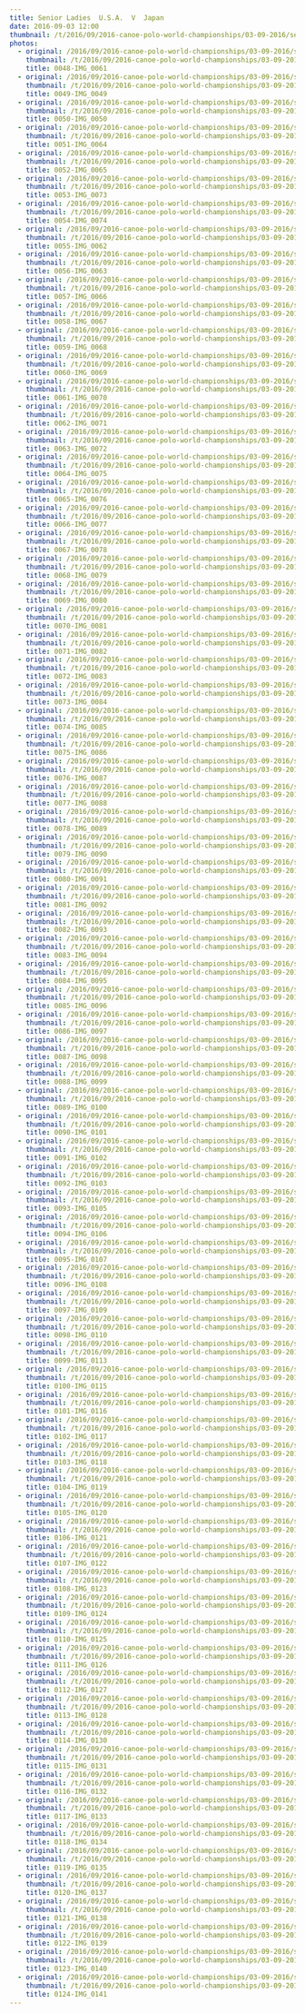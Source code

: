 ```yaml
---
title: Senior Ladies  U.S.A.  V  Japan
date: 2016-09-03 12:00
thumbnail: /t/2016/09/2016-canoe-polo-world-championships/03-09-2016/senior-ladies-usa-v-japan/0048-img_0061.jpg
photos:
  - original: /2016/09/2016-canoe-polo-world-championships/03-09-2016/senior-ladies-usa-v-japan/0048-img_0061.jpg
    thumbnail: /t/2016/09/2016-canoe-polo-world-championships/03-09-2016/senior-ladies-usa-v-japan/0048-img_0061.jpg
    title: 0048-IMG_0061
  - original: /2016/09/2016-canoe-polo-world-championships/03-09-2016/senior-ladies-usa-v-japan/0049-img_0049.jpg
    thumbnail: /t/2016/09/2016-canoe-polo-world-championships/03-09-2016/senior-ladies-usa-v-japan/0049-img_0049.jpg
    title: 0049-IMG_0049
  - original: /2016/09/2016-canoe-polo-world-championships/03-09-2016/senior-ladies-usa-v-japan/0050-img_0050.jpg
    thumbnail: /t/2016/09/2016-canoe-polo-world-championships/03-09-2016/senior-ladies-usa-v-japan/0050-img_0050.jpg
    title: 0050-IMG_0050
  - original: /2016/09/2016-canoe-polo-world-championships/03-09-2016/senior-ladies-usa-v-japan/0051-img_0064.jpg
    thumbnail: /t/2016/09/2016-canoe-polo-world-championships/03-09-2016/senior-ladies-usa-v-japan/0051-img_0064.jpg
    title: 0051-IMG_0064
  - original: /2016/09/2016-canoe-polo-world-championships/03-09-2016/senior-ladies-usa-v-japan/0052-img_0065.jpg
    thumbnail: /t/2016/09/2016-canoe-polo-world-championships/03-09-2016/senior-ladies-usa-v-japan/0052-img_0065.jpg
    title: 0052-IMG_0065
  - original: /2016/09/2016-canoe-polo-world-championships/03-09-2016/senior-ladies-usa-v-japan/0053-img_0073.jpg
    thumbnail: /t/2016/09/2016-canoe-polo-world-championships/03-09-2016/senior-ladies-usa-v-japan/0053-img_0073.jpg
    title: 0053-IMG_0073
  - original: /2016/09/2016-canoe-polo-world-championships/03-09-2016/senior-ladies-usa-v-japan/0054-img_0074.jpg
    thumbnail: /t/2016/09/2016-canoe-polo-world-championships/03-09-2016/senior-ladies-usa-v-japan/0054-img_0074.jpg
    title: 0054-IMG_0074
  - original: /2016/09/2016-canoe-polo-world-championships/03-09-2016/senior-ladies-usa-v-japan/0055-img_0062.jpg
    thumbnail: /t/2016/09/2016-canoe-polo-world-championships/03-09-2016/senior-ladies-usa-v-japan/0055-img_0062.jpg
    title: 0055-IMG_0062
  - original: /2016/09/2016-canoe-polo-world-championships/03-09-2016/senior-ladies-usa-v-japan/0056-img_0063.jpg
    thumbnail: /t/2016/09/2016-canoe-polo-world-championships/03-09-2016/senior-ladies-usa-v-japan/0056-img_0063.jpg
    title: 0056-IMG_0063
  - original: /2016/09/2016-canoe-polo-world-championships/03-09-2016/senior-ladies-usa-v-japan/0057-img_0066.jpg
    thumbnail: /t/2016/09/2016-canoe-polo-world-championships/03-09-2016/senior-ladies-usa-v-japan/0057-img_0066.jpg
    title: 0057-IMG_0066
  - original: /2016/09/2016-canoe-polo-world-championships/03-09-2016/senior-ladies-usa-v-japan/0058-img_0067.jpg
    thumbnail: /t/2016/09/2016-canoe-polo-world-championships/03-09-2016/senior-ladies-usa-v-japan/0058-img_0067.jpg
    title: 0058-IMG_0067
  - original: /2016/09/2016-canoe-polo-world-championships/03-09-2016/senior-ladies-usa-v-japan/0059-img_0068.jpg
    thumbnail: /t/2016/09/2016-canoe-polo-world-championships/03-09-2016/senior-ladies-usa-v-japan/0059-img_0068.jpg
    title: 0059-IMG_0068
  - original: /2016/09/2016-canoe-polo-world-championships/03-09-2016/senior-ladies-usa-v-japan/0060-img_0069.jpg
    thumbnail: /t/2016/09/2016-canoe-polo-world-championships/03-09-2016/senior-ladies-usa-v-japan/0060-img_0069.jpg
    title: 0060-IMG_0069
  - original: /2016/09/2016-canoe-polo-world-championships/03-09-2016/senior-ladies-usa-v-japan/0061-img_0070.jpg
    thumbnail: /t/2016/09/2016-canoe-polo-world-championships/03-09-2016/senior-ladies-usa-v-japan/0061-img_0070.jpg
    title: 0061-IMG_0070
  - original: /2016/09/2016-canoe-polo-world-championships/03-09-2016/senior-ladies-usa-v-japan/0062-img_0071.jpg
    thumbnail: /t/2016/09/2016-canoe-polo-world-championships/03-09-2016/senior-ladies-usa-v-japan/0062-img_0071.jpg
    title: 0062-IMG_0071
  - original: /2016/09/2016-canoe-polo-world-championships/03-09-2016/senior-ladies-usa-v-japan/0063-img_0072.jpg
    thumbnail: /t/2016/09/2016-canoe-polo-world-championships/03-09-2016/senior-ladies-usa-v-japan/0063-img_0072.jpg
    title: 0063-IMG_0072
  - original: /2016/09/2016-canoe-polo-world-championships/03-09-2016/senior-ladies-usa-v-japan/0064-img_0075.jpg
    thumbnail: /t/2016/09/2016-canoe-polo-world-championships/03-09-2016/senior-ladies-usa-v-japan/0064-img_0075.jpg
    title: 0064-IMG_0075
  - original: /2016/09/2016-canoe-polo-world-championships/03-09-2016/senior-ladies-usa-v-japan/0065-img_0076.jpg
    thumbnail: /t/2016/09/2016-canoe-polo-world-championships/03-09-2016/senior-ladies-usa-v-japan/0065-img_0076.jpg
    title: 0065-IMG_0076
  - original: /2016/09/2016-canoe-polo-world-championships/03-09-2016/senior-ladies-usa-v-japan/0066-img_0077.jpg
    thumbnail: /t/2016/09/2016-canoe-polo-world-championships/03-09-2016/senior-ladies-usa-v-japan/0066-img_0077.jpg
    title: 0066-IMG_0077
  - original: /2016/09/2016-canoe-polo-world-championships/03-09-2016/senior-ladies-usa-v-japan/0067-img_0078.jpg
    thumbnail: /t/2016/09/2016-canoe-polo-world-championships/03-09-2016/senior-ladies-usa-v-japan/0067-img_0078.jpg
    title: 0067-IMG_0078
  - original: /2016/09/2016-canoe-polo-world-championships/03-09-2016/senior-ladies-usa-v-japan/0068-img_0079.jpg
    thumbnail: /t/2016/09/2016-canoe-polo-world-championships/03-09-2016/senior-ladies-usa-v-japan/0068-img_0079.jpg
    title: 0068-IMG_0079
  - original: /2016/09/2016-canoe-polo-world-championships/03-09-2016/senior-ladies-usa-v-japan/0069-img_0080.jpg
    thumbnail: /t/2016/09/2016-canoe-polo-world-championships/03-09-2016/senior-ladies-usa-v-japan/0069-img_0080.jpg
    title: 0069-IMG_0080
  - original: /2016/09/2016-canoe-polo-world-championships/03-09-2016/senior-ladies-usa-v-japan/0070-img_0081.jpg
    thumbnail: /t/2016/09/2016-canoe-polo-world-championships/03-09-2016/senior-ladies-usa-v-japan/0070-img_0081.jpg
    title: 0070-IMG_0081
  - original: /2016/09/2016-canoe-polo-world-championships/03-09-2016/senior-ladies-usa-v-japan/0071-img_0082.jpg
    thumbnail: /t/2016/09/2016-canoe-polo-world-championships/03-09-2016/senior-ladies-usa-v-japan/0071-img_0082.jpg
    title: 0071-IMG_0082
  - original: /2016/09/2016-canoe-polo-world-championships/03-09-2016/senior-ladies-usa-v-japan/0072-img_0083.jpg
    thumbnail: /t/2016/09/2016-canoe-polo-world-championships/03-09-2016/senior-ladies-usa-v-japan/0072-img_0083.jpg
    title: 0072-IMG_0083
  - original: /2016/09/2016-canoe-polo-world-championships/03-09-2016/senior-ladies-usa-v-japan/0073-img_0084.jpg
    thumbnail: /t/2016/09/2016-canoe-polo-world-championships/03-09-2016/senior-ladies-usa-v-japan/0073-img_0084.jpg
    title: 0073-IMG_0084
  - original: /2016/09/2016-canoe-polo-world-championships/03-09-2016/senior-ladies-usa-v-japan/0074-img_0085.jpg
    thumbnail: /t/2016/09/2016-canoe-polo-world-championships/03-09-2016/senior-ladies-usa-v-japan/0074-img_0085.jpg
    title: 0074-IMG_0085
  - original: /2016/09/2016-canoe-polo-world-championships/03-09-2016/senior-ladies-usa-v-japan/0075-img_0086.jpg
    thumbnail: /t/2016/09/2016-canoe-polo-world-championships/03-09-2016/senior-ladies-usa-v-japan/0075-img_0086.jpg
    title: 0075-IMG_0086
  - original: /2016/09/2016-canoe-polo-world-championships/03-09-2016/senior-ladies-usa-v-japan/0076-img_0087.jpg
    thumbnail: /t/2016/09/2016-canoe-polo-world-championships/03-09-2016/senior-ladies-usa-v-japan/0076-img_0087.jpg
    title: 0076-IMG_0087
  - original: /2016/09/2016-canoe-polo-world-championships/03-09-2016/senior-ladies-usa-v-japan/0077-img_0088.jpg
    thumbnail: /t/2016/09/2016-canoe-polo-world-championships/03-09-2016/senior-ladies-usa-v-japan/0077-img_0088.jpg
    title: 0077-IMG_0088
  - original: /2016/09/2016-canoe-polo-world-championships/03-09-2016/senior-ladies-usa-v-japan/0078-img_0089.jpg
    thumbnail: /t/2016/09/2016-canoe-polo-world-championships/03-09-2016/senior-ladies-usa-v-japan/0078-img_0089.jpg
    title: 0078-IMG_0089
  - original: /2016/09/2016-canoe-polo-world-championships/03-09-2016/senior-ladies-usa-v-japan/0079-img_0090.jpg
    thumbnail: /t/2016/09/2016-canoe-polo-world-championships/03-09-2016/senior-ladies-usa-v-japan/0079-img_0090.jpg
    title: 0079-IMG_0090
  - original: /2016/09/2016-canoe-polo-world-championships/03-09-2016/senior-ladies-usa-v-japan/0080-img_0091.jpg
    thumbnail: /t/2016/09/2016-canoe-polo-world-championships/03-09-2016/senior-ladies-usa-v-japan/0080-img_0091.jpg
    title: 0080-IMG_0091
  - original: /2016/09/2016-canoe-polo-world-championships/03-09-2016/senior-ladies-usa-v-japan/0081-img_0092.jpg
    thumbnail: /t/2016/09/2016-canoe-polo-world-championships/03-09-2016/senior-ladies-usa-v-japan/0081-img_0092.jpg
    title: 0081-IMG_0092
  - original: /2016/09/2016-canoe-polo-world-championships/03-09-2016/senior-ladies-usa-v-japan/0082-img_0093.jpg
    thumbnail: /t/2016/09/2016-canoe-polo-world-championships/03-09-2016/senior-ladies-usa-v-japan/0082-img_0093.jpg
    title: 0082-IMG_0093
  - original: /2016/09/2016-canoe-polo-world-championships/03-09-2016/senior-ladies-usa-v-japan/0083-img_0094.jpg
    thumbnail: /t/2016/09/2016-canoe-polo-world-championships/03-09-2016/senior-ladies-usa-v-japan/0083-img_0094.jpg
    title: 0083-IMG_0094
  - original: /2016/09/2016-canoe-polo-world-championships/03-09-2016/senior-ladies-usa-v-japan/0084-img_0095.jpg
    thumbnail: /t/2016/09/2016-canoe-polo-world-championships/03-09-2016/senior-ladies-usa-v-japan/0084-img_0095.jpg
    title: 0084-IMG_0095
  - original: /2016/09/2016-canoe-polo-world-championships/03-09-2016/senior-ladies-usa-v-japan/0085-img_0096.jpg
    thumbnail: /t/2016/09/2016-canoe-polo-world-championships/03-09-2016/senior-ladies-usa-v-japan/0085-img_0096.jpg
    title: 0085-IMG_0096
  - original: /2016/09/2016-canoe-polo-world-championships/03-09-2016/senior-ladies-usa-v-japan/0086-img_0097.jpg
    thumbnail: /t/2016/09/2016-canoe-polo-world-championships/03-09-2016/senior-ladies-usa-v-japan/0086-img_0097.jpg
    title: 0086-IMG_0097
  - original: /2016/09/2016-canoe-polo-world-championships/03-09-2016/senior-ladies-usa-v-japan/0087-img_0098.jpg
    thumbnail: /t/2016/09/2016-canoe-polo-world-championships/03-09-2016/senior-ladies-usa-v-japan/0087-img_0098.jpg
    title: 0087-IMG_0098
  - original: /2016/09/2016-canoe-polo-world-championships/03-09-2016/senior-ladies-usa-v-japan/0088-img_0099.jpg
    thumbnail: /t/2016/09/2016-canoe-polo-world-championships/03-09-2016/senior-ladies-usa-v-japan/0088-img_0099.jpg
    title: 0088-IMG_0099
  - original: /2016/09/2016-canoe-polo-world-championships/03-09-2016/senior-ladies-usa-v-japan/0089-img_0100.jpg
    thumbnail: /t/2016/09/2016-canoe-polo-world-championships/03-09-2016/senior-ladies-usa-v-japan/0089-img_0100.jpg
    title: 0089-IMG_0100
  - original: /2016/09/2016-canoe-polo-world-championships/03-09-2016/senior-ladies-usa-v-japan/0090-img_0101.jpg
    thumbnail: /t/2016/09/2016-canoe-polo-world-championships/03-09-2016/senior-ladies-usa-v-japan/0090-img_0101.jpg
    title: 0090-IMG_0101
  - original: /2016/09/2016-canoe-polo-world-championships/03-09-2016/senior-ladies-usa-v-japan/0091-img_0102.jpg
    thumbnail: /t/2016/09/2016-canoe-polo-world-championships/03-09-2016/senior-ladies-usa-v-japan/0091-img_0102.jpg
    title: 0091-IMG_0102
  - original: /2016/09/2016-canoe-polo-world-championships/03-09-2016/senior-ladies-usa-v-japan/0092-img_0103.jpg
    thumbnail: /t/2016/09/2016-canoe-polo-world-championships/03-09-2016/senior-ladies-usa-v-japan/0092-img_0103.jpg
    title: 0092-IMG_0103
  - original: /2016/09/2016-canoe-polo-world-championships/03-09-2016/senior-ladies-usa-v-japan/0093-img_0105.jpg
    thumbnail: /t/2016/09/2016-canoe-polo-world-championships/03-09-2016/senior-ladies-usa-v-japan/0093-img_0105.jpg
    title: 0093-IMG_0105
  - original: /2016/09/2016-canoe-polo-world-championships/03-09-2016/senior-ladies-usa-v-japan/0094-img_0106.jpg
    thumbnail: /t/2016/09/2016-canoe-polo-world-championships/03-09-2016/senior-ladies-usa-v-japan/0094-img_0106.jpg
    title: 0094-IMG_0106
  - original: /2016/09/2016-canoe-polo-world-championships/03-09-2016/senior-ladies-usa-v-japan/0095-img_0107.jpg
    thumbnail: /t/2016/09/2016-canoe-polo-world-championships/03-09-2016/senior-ladies-usa-v-japan/0095-img_0107.jpg
    title: 0095-IMG_0107
  - original: /2016/09/2016-canoe-polo-world-championships/03-09-2016/senior-ladies-usa-v-japan/0096-img_0108.jpg
    thumbnail: /t/2016/09/2016-canoe-polo-world-championships/03-09-2016/senior-ladies-usa-v-japan/0096-img_0108.jpg
    title: 0096-IMG_0108
  - original: /2016/09/2016-canoe-polo-world-championships/03-09-2016/senior-ladies-usa-v-japan/0097-img_0109.jpg
    thumbnail: /t/2016/09/2016-canoe-polo-world-championships/03-09-2016/senior-ladies-usa-v-japan/0097-img_0109.jpg
    title: 0097-IMG_0109
  - original: /2016/09/2016-canoe-polo-world-championships/03-09-2016/senior-ladies-usa-v-japan/0098-img_0110.jpg
    thumbnail: /t/2016/09/2016-canoe-polo-world-championships/03-09-2016/senior-ladies-usa-v-japan/0098-img_0110.jpg
    title: 0098-IMG_0110
  - original: /2016/09/2016-canoe-polo-world-championships/03-09-2016/senior-ladies-usa-v-japan/0099-img_0113.jpg
    thumbnail: /t/2016/09/2016-canoe-polo-world-championships/03-09-2016/senior-ladies-usa-v-japan/0099-img_0113.jpg
    title: 0099-IMG_0113
  - original: /2016/09/2016-canoe-polo-world-championships/03-09-2016/senior-ladies-usa-v-japan/0100-img_0115.jpg
    thumbnail: /t/2016/09/2016-canoe-polo-world-championships/03-09-2016/senior-ladies-usa-v-japan/0100-img_0115.jpg
    title: 0100-IMG_0115
  - original: /2016/09/2016-canoe-polo-world-championships/03-09-2016/senior-ladies-usa-v-japan/0101-img_0116.jpg
    thumbnail: /t/2016/09/2016-canoe-polo-world-championships/03-09-2016/senior-ladies-usa-v-japan/0101-img_0116.jpg
    title: 0101-IMG_0116
  - original: /2016/09/2016-canoe-polo-world-championships/03-09-2016/senior-ladies-usa-v-japan/0102-img_0117.jpg
    thumbnail: /t/2016/09/2016-canoe-polo-world-championships/03-09-2016/senior-ladies-usa-v-japan/0102-img_0117.jpg
    title: 0102-IMG_0117
  - original: /2016/09/2016-canoe-polo-world-championships/03-09-2016/senior-ladies-usa-v-japan/0103-img_0118.jpg
    thumbnail: /t/2016/09/2016-canoe-polo-world-championships/03-09-2016/senior-ladies-usa-v-japan/0103-img_0118.jpg
    title: 0103-IMG_0118
  - original: /2016/09/2016-canoe-polo-world-championships/03-09-2016/senior-ladies-usa-v-japan/0104-img_0119.jpg
    thumbnail: /t/2016/09/2016-canoe-polo-world-championships/03-09-2016/senior-ladies-usa-v-japan/0104-img_0119.jpg
    title: 0104-IMG_0119
  - original: /2016/09/2016-canoe-polo-world-championships/03-09-2016/senior-ladies-usa-v-japan/0105-img_0120.jpg
    thumbnail: /t/2016/09/2016-canoe-polo-world-championships/03-09-2016/senior-ladies-usa-v-japan/0105-img_0120.jpg
    title: 0105-IMG_0120
  - original: /2016/09/2016-canoe-polo-world-championships/03-09-2016/senior-ladies-usa-v-japan/0106-img_0121.jpg
    thumbnail: /t/2016/09/2016-canoe-polo-world-championships/03-09-2016/senior-ladies-usa-v-japan/0106-img_0121.jpg
    title: 0106-IMG_0121
  - original: /2016/09/2016-canoe-polo-world-championships/03-09-2016/senior-ladies-usa-v-japan/0107-img_0122.jpg
    thumbnail: /t/2016/09/2016-canoe-polo-world-championships/03-09-2016/senior-ladies-usa-v-japan/0107-img_0122.jpg
    title: 0107-IMG_0122
  - original: /2016/09/2016-canoe-polo-world-championships/03-09-2016/senior-ladies-usa-v-japan/0108-img_0123.jpg
    thumbnail: /t/2016/09/2016-canoe-polo-world-championships/03-09-2016/senior-ladies-usa-v-japan/0108-img_0123.jpg
    title: 0108-IMG_0123
  - original: /2016/09/2016-canoe-polo-world-championships/03-09-2016/senior-ladies-usa-v-japan/0109-img_0124.jpg
    thumbnail: /t/2016/09/2016-canoe-polo-world-championships/03-09-2016/senior-ladies-usa-v-japan/0109-img_0124.jpg
    title: 0109-IMG_0124
  - original: /2016/09/2016-canoe-polo-world-championships/03-09-2016/senior-ladies-usa-v-japan/0110-img_0125.jpg
    thumbnail: /t/2016/09/2016-canoe-polo-world-championships/03-09-2016/senior-ladies-usa-v-japan/0110-img_0125.jpg
    title: 0110-IMG_0125
  - original: /2016/09/2016-canoe-polo-world-championships/03-09-2016/senior-ladies-usa-v-japan/0111-img_0126.jpg
    thumbnail: /t/2016/09/2016-canoe-polo-world-championships/03-09-2016/senior-ladies-usa-v-japan/0111-img_0126.jpg
    title: 0111-IMG_0126
  - original: /2016/09/2016-canoe-polo-world-championships/03-09-2016/senior-ladies-usa-v-japan/0112-img_0127.jpg
    thumbnail: /t/2016/09/2016-canoe-polo-world-championships/03-09-2016/senior-ladies-usa-v-japan/0112-img_0127.jpg
    title: 0112-IMG_0127
  - original: /2016/09/2016-canoe-polo-world-championships/03-09-2016/senior-ladies-usa-v-japan/0113-img_0128.jpg
    thumbnail: /t/2016/09/2016-canoe-polo-world-championships/03-09-2016/senior-ladies-usa-v-japan/0113-img_0128.jpg
    title: 0113-IMG_0128
  - original: /2016/09/2016-canoe-polo-world-championships/03-09-2016/senior-ladies-usa-v-japan/0114-img_0130.jpg
    thumbnail: /t/2016/09/2016-canoe-polo-world-championships/03-09-2016/senior-ladies-usa-v-japan/0114-img_0130.jpg
    title: 0114-IMG_0130
  - original: /2016/09/2016-canoe-polo-world-championships/03-09-2016/senior-ladies-usa-v-japan/0115-img_0131.jpg
    thumbnail: /t/2016/09/2016-canoe-polo-world-championships/03-09-2016/senior-ladies-usa-v-japan/0115-img_0131.jpg
    title: 0115-IMG_0131
  - original: /2016/09/2016-canoe-polo-world-championships/03-09-2016/senior-ladies-usa-v-japan/0116-img_0132.jpg
    thumbnail: /t/2016/09/2016-canoe-polo-world-championships/03-09-2016/senior-ladies-usa-v-japan/0116-img_0132.jpg
    title: 0116-IMG_0132
  - original: /2016/09/2016-canoe-polo-world-championships/03-09-2016/senior-ladies-usa-v-japan/0117-img_0133.jpg
    thumbnail: /t/2016/09/2016-canoe-polo-world-championships/03-09-2016/senior-ladies-usa-v-japan/0117-img_0133.jpg
    title: 0117-IMG_0133
  - original: /2016/09/2016-canoe-polo-world-championships/03-09-2016/senior-ladies-usa-v-japan/0118-img_0134.jpg
    thumbnail: /t/2016/09/2016-canoe-polo-world-championships/03-09-2016/senior-ladies-usa-v-japan/0118-img_0134.jpg
    title: 0118-IMG_0134
  - original: /2016/09/2016-canoe-polo-world-championships/03-09-2016/senior-ladies-usa-v-japan/0119-img_0135.jpg
    thumbnail: /t/2016/09/2016-canoe-polo-world-championships/03-09-2016/senior-ladies-usa-v-japan/0119-img_0135.jpg
    title: 0119-IMG_0135
  - original: /2016/09/2016-canoe-polo-world-championships/03-09-2016/senior-ladies-usa-v-japan/0120-img_0137.jpg
    thumbnail: /t/2016/09/2016-canoe-polo-world-championships/03-09-2016/senior-ladies-usa-v-japan/0120-img_0137.jpg
    title: 0120-IMG_0137
  - original: /2016/09/2016-canoe-polo-world-championships/03-09-2016/senior-ladies-usa-v-japan/0121-img_0138.jpg
    thumbnail: /t/2016/09/2016-canoe-polo-world-championships/03-09-2016/senior-ladies-usa-v-japan/0121-img_0138.jpg
    title: 0121-IMG_0138
  - original: /2016/09/2016-canoe-polo-world-championships/03-09-2016/senior-ladies-usa-v-japan/0122-img_0139.jpg
    thumbnail: /t/2016/09/2016-canoe-polo-world-championships/03-09-2016/senior-ladies-usa-v-japan/0122-img_0139.jpg
    title: 0122-IMG_0139
  - original: /2016/09/2016-canoe-polo-world-championships/03-09-2016/senior-ladies-usa-v-japan/0123-img_0140.jpg
    thumbnail: /t/2016/09/2016-canoe-polo-world-championships/03-09-2016/senior-ladies-usa-v-japan/0123-img_0140.jpg
    title: 0123-IMG_0140
  - original: /2016/09/2016-canoe-polo-world-championships/03-09-2016/senior-ladies-usa-v-japan/0124-img_0141.jpg
    thumbnail: /t/2016/09/2016-canoe-polo-world-championships/03-09-2016/senior-ladies-usa-v-japan/0124-img_0141.jpg
    title: 0124-IMG_0141
---
```

